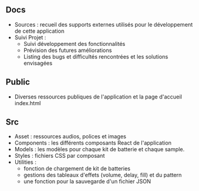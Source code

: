 ## Docs
- Sources : recueil des supports externes utilisés pour le développement de cette application
- Suivi Projet :
    - Suivi développement des fonctionnalités
    - Prévision des futures améliorations
    - Listing des bugs et difficultés rencontrées et les solutions envisagées

## Public
- Diverses ressources publiques de l'application et la page d'accueil index.html

## Src
- Asset : ressources audios, polices et images
- Components : les différents composants React de l'application 
- Models : les modèles pour chaque kit de batterie et chaque sample.
- Styles : fichiers CSS par composant
- Utilities : 
    - fonction de chargement de kit de batteries
    - gestions des tableaux d'effets (volume, delay, fill) et du pattern
    - une fonction pour la sauvegarde d'un fichier JSON